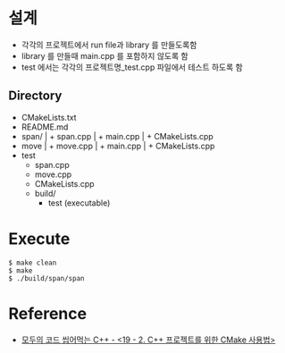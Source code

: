 # 설계
- 각각의 프로젝트에서 run file과 library 를 만들도록함
- library 를 만들때 main.cpp 를 포함하지 않도록 함
- test 에서는 각각의 프로젝트명_test.cpp 파일에서 테스트 하도록 함

## Directory

+ CMakeLists.txt
+ README.md
+ span/
|  + span.cpp
|  + main.cpp
|  + CMakeLists.cpp
+ move
|  + move.cpp
|  + main.cpp
|  + CMakeLists.cpp
+ test
   + span.cpp
   + move.cpp
   + CMakeLists.cpp
   + build/
     + test (executable)

# Execute

```
$ make clean
$ make
$ ./build/span/span
```

# Reference
- [모두의 코드 씹어먹는 C++ - <19 - 2. C++ 프로젝트를 위한 CMake 사용법>](https://modoocode.com/332)

